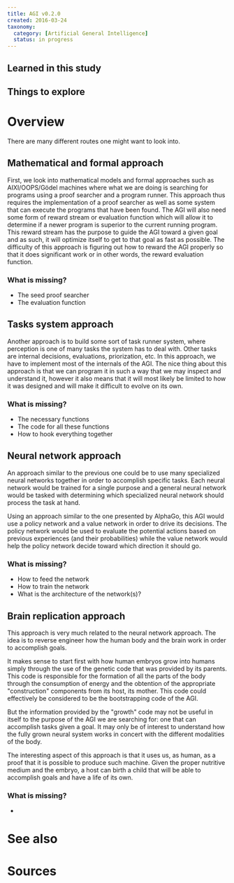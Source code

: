 ```yaml
---
title: AGI v0.2.0
created: 2016-03-24
taxonomy:
  category: [Artificial General Intelligence]
  status: in progress
---
```


## Learned in this study

## Things to explore

# Overview

There are many different routes one might want to look into.

## Mathematical and formal approach

First, we look into mathematical models and formal approaches such as AIXI/OOPS/Gödel machines where what we are doing is searching for programs using a proof searcher and a program runner. This approach thus requires the implementation of a proof searcher as well as some system that can execute the programs that have been found. The AGI will also need some form of reward stream or evaluation function which will allow it to determine if a newer program is superior to the current running program. This reward stream has the purpose to guide the AGI toward a given goal and as such, it will optimize itself to get to that goal as fast as possible.  The difficulty of this approach is figuring out  how to reward the AGI properly so that it does significant work or in other words, the reward evaluation function.

### What is missing?

* The seed proof searcher
* The evaluation function

## Tasks system approach

Another approach is to build some sort of task runner system, where perception is one of many tasks the system has to deal with. Other tasks are internal decisions, evaluations, priorization, etc. In this approach, we have to implement most of the internals of the AGI. The nice thing about this approach is that we can program it in such a way that we may inspect and understand it, however it also means that it will most likely be limited to how it was designed and will make it difficult to evolve on its own.

### What is missing?

* The necessary functions
* The code for all these functions
* How to hook everything together

## Neural network approach

An approach similar to the previous one could be to use many specialized neural networks together in order to accomplish specific tasks. Each neural network would be trained for a single purpose and a general neural network would be tasked with determining which specialized neural network should process the task at hand.

Using an approach similar to the one presented by AlphaGo, this AGI would use a policy network and a value network in order to drive its decisions. The policy network would be used to evaluate the potential actions based on previous experiences (and their probabilities) while the value network would help the policy network decide toward which direction it should go.

### What is missing?

* How to feed the network
* How to train the network
* What is the architecture of the network(s)?

## Brain replication approach
This approach is very much related to the neural network approach. The idea is to reverse engineer how the human body and the brain work in order to accomplish goals.

It makes sense to start first with how human embryos grow into humans simply through the use of the genetic code that was provided by its parents. This code is responsible for the formation of all the parts of the body through the consumption of energy and the obtention of the appropriate "construction" components from its host, its mother. This code could effectively be considered to be the bootstrapping code of the AGI.

But the information provided by the "growth" code may not be useful in itself to the purpose of the AGI we are searching for: one that can accomplish tasks given a goal. It may only be of interest to understand how the fully grown neural system works in concert with the different modalities of the body.

The interesting aspect of this approach is that it uses us, as human, as a proof that it is possible to produce such machine. Given the proper nutritive medium and the embryo, a host can birth a child that will be able to accomplish goals and have a life of its own.

### What is missing?

* 

# See also

# Sources